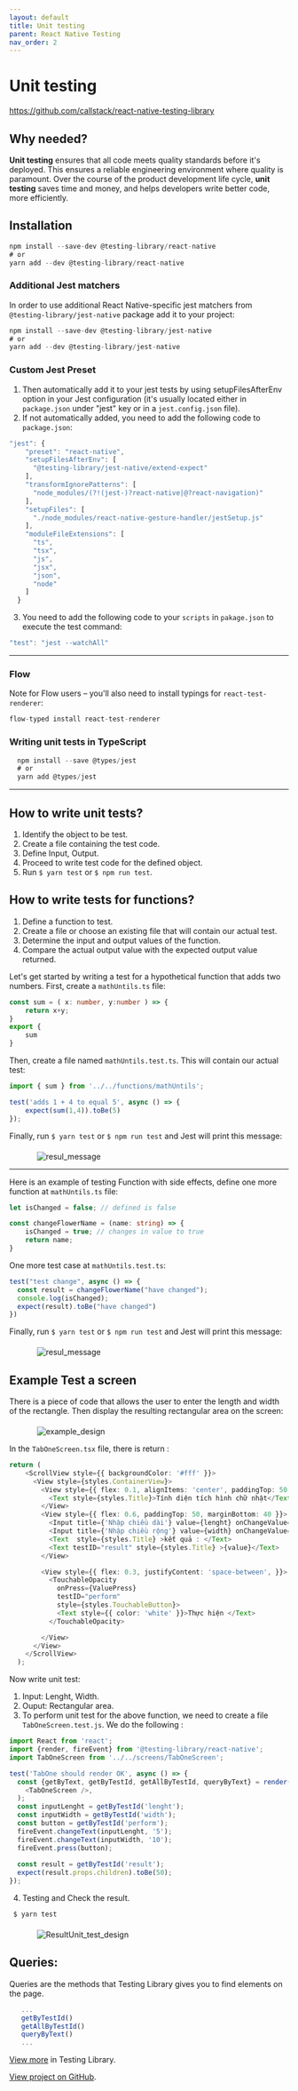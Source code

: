 ```yaml
---
layout: default
title: Unit testing
parent: React Native Testing
nav_order: 2
---
```


# Unit testing
<https://github.com/callstack/react-native-testing-library>

## Why needed?
**Unit testing** ensures that all code meets quality standards before it's deployed. This ensures a reliable engineering environment where quality is paramount. Over the course of the product development life cycle, **unit testing** saves time and money, and helps developers write better code, more efficiently.
## Installation
```ts
npm install --save-dev @testing-library/react-native
# or
yarn add --dev @testing-library/react-native
```

### Additional Jest matchers 
In order to use additional React Native-specific jest matchers from `@testing-library/jest-native` package add it to your project:
```ts
npm install --save-dev @testing-library/jest-native
# or
yarn add --dev @testing-library/jest-native
```
### Custom Jest Preset
1. Then automatically add it to your jest tests by using setupFilesAfterEnv option in your Jest configuration (it's usually located either in `package.json` under "jest" key or in a `jest.config.json` file). 
2. If not automatically added, you need to add the following code to `package.json`:
```ts
"jest": {
    "preset": "react-native",
    "setupFilesAfterEnv": [
      "@testing-library/jest-native/extend-expect"
    ],
    "transformIgnorePatterns": [
      "node_modules/(?!(jest-)?react-native|@?react-navigation)"
    ],
    "setupFiles": [
      "./node_modules/react-native-gesture-handler/jestSetup.js"
    ],
    "moduleFileExtensions": [
      "ts",
      "tsx",
      "js",
      "jsx",
      "json",
      "node"
    ]
  }
```
3. You need to add the following code to your `scripts` in `pakage.json` to execute the test command:
```ts
"test": "jest --watchAll"
```

---

### Flow
Note for Flow users – you'll also need to install typings for `react-test-renderer`:
```ts
flow-typed install react-test-renderer
```
### Writing unit tests in TypeScript
```ts
  npm install --save @types/jest
  # or
  yarn add @types/jest
```
---
## How to write unit tests?
1. Identify the object to be test.
2. Create a file containing the test code.
3. Define Input, Output.
4. Proceed to write test code for the defined object.
5. Run `$ yarn test` or `$ npm run test`.

## How to write tests for functions?
1. Define a function to test.
2. Create a file or choose an existing file that will contain our actual test.
3. Determine the input and output values of the function.
4. Compare the actual output value with the expected output value returned.


Let's get started by writing a test for a hypothetical function that adds two numbers. First, create a `mathUntils.ts` file:
```ts
const sum = ( x: number, y:number ) => {
    return x+y;
}
export {
    sum
}
```
Then, create a file named `mathUntils.test.ts`. This will contain our actual test:
```ts
import { sum } from '../../functions/mathUntils';

test('adds 1 + 4 to equal 5', async () => {
    expect(sum(1,4)).toBe(5)
});
```
Finally, run `$ yarn test` or `$ npm run test` and Jest will print this message:

<div style="margin:20px 10px 10px 50px; width: 600px; "  markdown="1"> 

  ![resul_message](/assets/images/resultTestF.jpg)

</div>

---
Here is an example of testing Function with side effects, define one more function at `mathUntils.ts` file:
```ts
let isChanged = false; // defined is false

const changeFlowerName = (name: string) => {
    isChanged = true; // changes in value to true
    return name;
}
```
One more test case at `mathUntils.test.ts`:
```ts
test("test change", async () => {
  const result = changeFlowerName("have changed");
  console.log(isChanged);
  expect(result).toBe("have changed")
})
```
Finally, run `$ yarn test` or `$ npm run test` and Jest will print this message:
<div style="margin:20px 10px 10px 50px; width: 600px; "  markdown="1"> 

  ![resul_message](/assets/images/resultTestEF.jpg)

</div>

## Example Test a screen
There is a piece of code that allows the user to enter the length and width of the rectangle. Then display the resulting rectangular area on the screen: 

<div style="margin:20px 10px 10px 50px; width: 200px; "  markdown="1"> 

  ![example_design](/assets/images/exampleUnitTest-design.jpg)
</div>

In the `TabOneScreen.tsx` file, there is return : 
```ts
return (
    <ScrollView style={{ backgroundColor: '#fff' }}>
      <View style={styles.ContainerView}>
        <View style={{ flex: 0.1, alignItems: 'center', paddingTop: 50 }}>
          <Text style={styles.Title}>Tính diện tích hình chữ nhật</Text>
        </View>
        <View style={{ flex: 0.6, paddingTop: 50, marginBottom: 40 }}>
          <Input title={'Nhập chiều dài'} value={lenght} onChangeValue={(text) => setLenght(text)} TestId={"lenght"}></Input>
          <Input title={'Nhập chiều rộng'} value={width} onChangeValue={(text) => setWidth(text)} TestId={"width"}></Input>
          <Text  style={styles.Title} >kết quả : </Text> 
          <Text testID="result" style={styles.Title} >{value}</Text> 
        </View>

        <View style={{ flex: 0.3, justifyContent: 'space-between', }}>
          <TouchableOpacity 
            onPress={ValuePress} 
            testID="perform"
            style={styles.TouchableButton}>
            <Text style={{ color: 'white' }}>Thực hiện </Text>
          </TouchableOpacity>

        </View>
      </View>
    </ScrollView>
  );
```

Now write unit test:
1. Input: Lenght, Width.
2. Ouput: Rectangular area.
3. To perform unit test for the above function, we need to create a file `TabOneScreen.test.js`.
We do the following :
```ts
import React from 'react';
import {render, fireEvent} from '@testing-library/react-native';
import TabOneScreen from '../../screens/TabOneScreen';

test('TabOne should render OK', async () => {
  const {getByText, getByTestId, getAllByTestId, queryByText} = render(
    <TabOneScreen />,
  );
  const inputLenght = getByTestId('lenght');
  const inputWidth = getByTestId('width');
  const button = getByTestId('perform');
  fireEvent.changeText(inputLenght, '5');
  fireEvent.changeText(inputWidth, '10');
  fireEvent.press(button);
  
  const result = getByTestId('result');
  expect(result.props.children).toBe(50);
});

```

4. Testing and Check the result.
```ts
 $ yarn test
```
<div style="margin:20px 10px 10px 50px; width: 600px; "  markdown="1"> 

  ![ResultUnit_test_design](/assets/images/result-testing.jpg)
</div>

## Queries: 
Queries are the methods that Testing Library gives you to find elements on the page.
```ts
   ...
   getByTestId()
   getAllByTestId() 
   queryByText()
   ...
```
[View more](https://testing-library.com/docs/queries/about) in Testing Library.

[View project on GitHub](https://github.com/DuongThiHuongSen/Demo-LibraryTesting-ReactNative).

